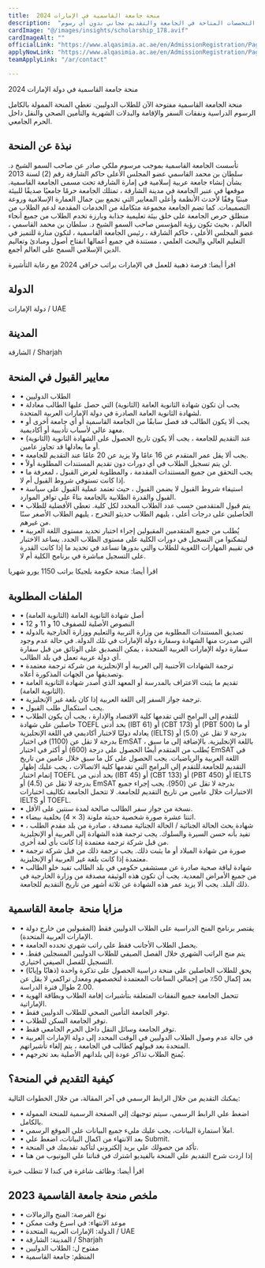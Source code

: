 ```yaml
---
title:  منحة جامعة القاسمية في الإمارات 2024 
description:  "منحة ممولة بالكامل مقدمة من جامعة القاسمية في دولة الإمارات العربية المتحدة في جميع التخصصات المتاحة في الجامعة والتقديم مجاني بدون أي رسوم." 
cardImage: "@/images/insights/scholarship_178.avif" 
cardImageAlt: "" 
officialLink: "https://www.alqasimia.ac.ae/en/AdmissionRegistration/Pages/TuitionScholarships.aspx" 
applyNowLink: "https://www.alqasimia.ac.ae/en/AdmissionRegistration/Pages/Registration.aspx" 
teamApplyLink: "/ar/contact"

---
```


منحة جامعة القاسمية في دولة الإمارات 2024

منحة الجامعة القاسمية مفتوحة الآن للطلاب الدوليين. تغطي المنحة الممولة بالكامل الرسوم الدراسية ونفقات السفر والإقامة والبدلات الشهرية والتأمين الصحي والنقل داخل الحرم الجامعي.

## نبذة عن المنحة

تأسست الجامعة القاسمية بموجب مرسوم ملكي صادر عن صاحب السمو الشيخ د. سلطان بن محمد القاسمي عضو المجلس الأعلى حاكم الشارقة رقم (2) لسنة 2013 بشأن إنشاء جامعة عربية إسلامية في إمارة الشارقة تحت مسمى الجامعة القاسمية. موقعها في عنبر الجامعة في مدينة الشارقة ، تمتلك الجامعة حرمًا جامعيًا صديقًا للبيئة مبنيًا وفقًا لأحدث الأنظمة وأعلى المعايير التي تجمع بين جمال العمارة الإسلامية وروعة التصميمات. كما تضم الجامعة مجموعة متكاملة من الخدمات المقدمة لدعم الطلاب من منطلق حرص الجامعة على خلق بيئة تعليمية جذابة وبارزة تخدم الطلاب من جميع أنحاء العالم ، بحيث تكون رؤية المؤسس صاحب السمو الشيخ د. سلطان بن محمد القاسمي ، عضو المجلس الأعلى ، حاكم الشارقة ، رئيس الجامعة القاسمية ، لتكون منارة للتميز في التعليم العالي والبحث العلمي ، مستندة في جميع أعمالها انفتاح أصول ومبادئ وتعاليم الدين الإسلامي السمح على العالم أجمع.

اقرأ أيضا: فرصة ذهبية للعمل في الإمارات براتب خرافي 2024 مع رعاية التأشيرة

## الدولة

دولة الإمارات / UAE

## المدينة

الشارقة / Sharjah

## معايير القبول في المنحة

- • الطلاب الدوليين
- • يجب أن تكون شهادة الثانوية العامة (الثانوية) التي حصل عليها الطالب معادلة لشهادة الثانوية العامة الصادرة في دولة الإمارات العربية المتحدة.
- • يجب ألا يكون الطالب قد فصل سابقًا من الجامعة القاسمية أو أي جامعة أخرى أو معهد عالي لأسباب تأديبية أو أكاديمية.
- • عند التقديم للجامعة ، يجب ألا يكون تاريخ الحصول على الشهادة الثانوية (الثانوية) أو ما يعادلها قد تجاوز عامين.
- • يجب ألا يقل عمر المتقدم عن 16 عامًا ولا يزيد عن 20 عامًا عند التقديم للجامعة.
- • لن يتم تسجيل الطلاب في أي دورات دون تقديم المستندات المطلوبة أولاً.
- • يجب التحقق من جميع المستندات المقدمة ، والمطلوبة لغرض القبول ، لمعرفة ما إذا كانت تستوفي شروط القبول أم لا.
- • استيفاء شروط القبول لا يضمن القبول ، حيث تعتمد عملية القبول على سياسة القبول والقدرة الطلابية بالجامعة بناءً على توافر الموارد.
- • يتم قبول المتقدمين حسب عدد الطلاب المحدد لكل كلية. تعطى الأفضلية للطلاب الحاصلين على درجات أعلى ، يليهم الطلاب حديثو التخرج ، يليهم الطلاب الأصغر سنًا من غيرهم.
- • يُطلب من جميع المتقدمين المقبولين إجراء اختبار تحديد مستوى اللغة العربية ليتمكنوا من التسجيل في دورات الكلية على مستوى الطلاب الجدد. يساعد الاختبار في تقييم المهارات اللغوية للطلاب والتي بدورها تساعد في تحديد ما إذا كانت القدرة على التسجيل مباشرة في برنامج الكلية أم لا.

اقرأ أيضا: منحة حكومة بلجيكا براتب 1150 يورو شهريا

## الملفات المطلوبة

- • أصل شهادة الثانوية العامة (الثانوية العامة)
- • النصوص الأصلية للصفوف 10 و 11 و 12
- • تصديق المستندات المطلوبة من وزارة التربية والتعليم ووزارة الخارجية بالدولة التي صدرت منها الشهادة وسفارة دولة الإمارات في تلك الدولة. في حالة عدم وجود سفارة دولة الإمارات العربية المتحدة ، يمكن التصديق على الوثائق من قبل سفارة أي دولة عربية تعمل في بلد الطالب.
- • ترجمة الشهادات الأجنبية إلى العربية أو الإنجليزية من شركة ترجمة معتمدة وتصديقها من الجهات المذكورة أعلاه.
- • تقديم ما يثبت الاعتراف بالمدرسة أو المعهد الذي أصدر شهادة الثانوية العامة (الثانوية العامة).
- • ترجمة جواز السفر إلى اللغة العربية إذا كان بلغة غير الإنجليزية.
- • يجب استكمال طلب القبول.
- • للتقدم إلى البرامج التي تقدمها كلية الاقتصاد والإدارة ، يجب أن يكون الطلاب حاصلين على شهادة TOEFL بحد أدنى (IBT 61) أو (CBT 173) أو (PBT 500) أو ما يعادله دوليًا لاختبار أكاديمي في اللغة الإنجليزية (IELTS) بدرجة لا تقل عن (5.0) أو بدرجة لا تقل عن (1100) في اختبار EmSAT باللغة الإنجليزية. بالإضافة إلى ما سبق ، يُطلب من المتقدم أيضًا الحصول على درجة (600) أو أكثر في اختبار EmSAT في اللغة العربية والرياضيات. يجب الحصول على كل ما سبق خلال عامين من تاريخ التقديم للجامعة.للتقدم إلى البرامج التي تقدمها كلية الاتصالات ، يجب عليك إظهار إتمام اختبار TOEFL بحد أدنى من (IBT 45) أو (CBT 133) أو (PBT 450) أو IELTS بدرجة لا تقل عن (4.5) أو EmSAT بدرجة لا تقل عن (950). يجب إجراء جميع الاختبارات خلال عامين من تاريخ التقديم للجامعة. لا تتحمل الجامعة تكاليف اختبارات IELTS أو TOEFL.
- • نسخة من جواز سفر الطالب صالحة لمدة سنتين على الأقل.
- • اثنتا عشرة صورة شخصية حديثة ملونة (3 × 4) بخلفية بيضاء.
- • شهادة بحث الحالة الجنائية / الحالة الجنائية مصدقة ، صادرة من بلد مقدم الطلب ، تفيد بأنه حسن السيرة والسلوك. يجب ترجمة هذه الشهادة إلى العربية أو الإنجليزية من قبل شركة ترجمة معتمدة إذا كانت بأي لغة أخرى.
- • صورة من شهادة الميلاد أو ما يثبت ذلك. يجب ترجمة ذلك من قبل شركة ترجمة معتمدة إذا كانت بلغة غير العربية أو الإنجليزية.
- • شهادة لياقة صحية صادرة عن مستشفى حكومي في بلد الطالب تفيد خلو الطالب من جميع الأمراض المعدية. يجب أن تكون هذه الوثيقة مصدقة من وزارة الخارجية في ذلك البلد. يجب ألا يزيد عمر هذه الشهادة عن ثلاثة أشهر من تاريخ التقديم للجامعة.

## مزايا منحة  جامعة القاسمية

- • يقتصر برنامج المنح الدراسية على الطلاب الدوليين فقط (المقبولين من خارج دولة الإمارات العربية المتحدة).
- • يحصل الطلاب الأجانب فقط على راتب شهري تحدده الجامعة.
- • يتم منح الراتب الشهري خلال الفصل الصيفي للطلاب الدوليين المسجلين فقط. التسجيل للفصل الصيفي اختياري.
- • يحق للطلاب الحاصلين على منحة دراسية الحصول على تذكرة واحدة (ذهابًا وإيابًا) بعد إكمال 50٪ من إجمالي الساعات المعتمدة لتخصصهم ومعدل تراكمي لا يقل عن 2.00 طوال فترة الدراسة.
- • تتحمل الجامعة جميع النفقات المتعلقة بتأشيرات إقامة الطلاب وبطاقة الهوية الإماراتية.
- • توفر الجامعة التأمين الصحي للطلاب الدوليين فقط.
- • توفر الجامعة السكن للطلاب.
- • توفر الجامعة وسائل النقل داخل الحرم الجامعي فقط.
- • في حالة عدم وصول الطلاب الدوليين في الوقت المحدد إلى دولة الإمارات العربية المتحدة بعد قبولهم كطالب في الجامعة ، يتم إلغاء تأشيراتهم.
- • يُمنح الطلاب تذاكر عودة إلى بلدانهم الأصلية بعد تخرجهم.

## كيفية التقديم في المنحة؟

يمكنك التقديم من خلال الرابط الرسمي في آخر المقالة، من خلال الخطوات التالية:

- • اضغط علي الرابط الرسمي، سيتم توجيهك إلي الصفحة الرسمية للمنحة الممولة بالكامل.
- • املأ استمارة البيانات، يجب عليك مليء جميع البيانات علي الموقع الرسمي.
- • بعد الانتهاء من اكمال البيانات، اضغط علي Submit.
- • تأكد من حصولك علي بريد إلكتروني لتأكيد تقديمك في المنحة.
- • إذا اردت شرح التقديم علي المنحة بالفيديو اشترك في قناتنا علي اليوتيوب من هنا

اقرأ أيضا: وظائف شاغرة في كندا لا تتطلب خبرة

## ملخص منحة جامعة القاسمية 2023

- • نوع الفرصة: المنح والزمالات
- • موعد الانتهاء: في اسرع وقت ممكن
- • الدولة: الإمارات العربية المتحدة / UAE
- • المدينة: الشارقة / Sharjah
- • مفتوح ل: الطلاب الدوليين
- • المنظم: جامعة القاسمية

